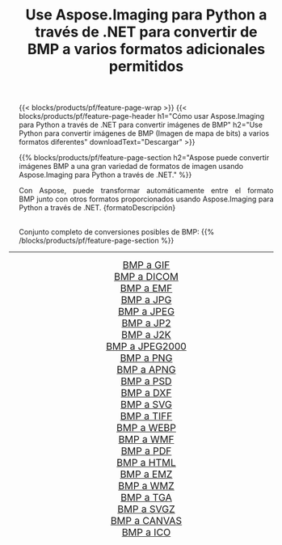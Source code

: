 ﻿---
title: Use Aspose.Imaging para Python a través de .NET para convertir de BMP a varios formatos adicionales permitidos 
weight: 3920
url: /es/python-net/conversion/from/bmp 
lang: es
langdirlevel: 2
locales: zh-hans,ja,it,ru,de,es,fr,nl,id,lt,pl,pt,vi,tr,ko,zh-hant,ar,hi,th,sv,cs,uk,he
description: Puede transformar rápidamente de BMP(Imagen de mapa de bits) a varios formatos usando Aspose.Imaging para Python a través de .NET.
---

{{< blocks/products/pf/feature-page-wrap >}}
{{< blocks/products/pf/feature-page-header h1="Cómo usar Aspose.Imaging para Python a través de .NET para convertir imágenes de BMP" h2="Use Python para convertir imágenes de BMP (Imagen de mapa de bits) a varios formatos diferentes" downloadText="Descargar" >}}


{{% blocks/products/pf/feature-page-section  h2="Aspose puede convertir imágenes BMP a una gran variedad de formatos de imagen usando Aspose.Imaging para Python a través de .NET." %}}
<p align=justify>Con Aspose, puede transformar automáticamente entre el formato BMP junto con otros formatos proporcionados usando Aspose.Imaging para Python a través de .NET. {formatoDescripción}</p>
<br/>
Conjunto completo de conversiones posibles de BMP:
{{% /blocks/products/pf/feature-page-section %}}
<div class="container-fluid productfamilypage bg-gray">
    <div class="convertypes bg-gray agp-content section">
        <div class="container">
		<hr style="margin-left:-20px;"/>
		<div class="row other-converters" style="gap: 10px;font-size: 19px;text-align:center;">
		    <div class='col-md-2 other-converter remove-lp remove-rp'><a href="/imaging/es/python-net/conversion/bmp-to-gif" style="padding:15px;">BMP a GIF</a></div><div class='col-md-2 other-converter remove-lp remove-rp'><a href="/imaging/es/python-net/conversion/bmp-to-dicom" style="padding:15px;">BMP a DICOM</a></div><div class='col-md-2 other-converter remove-lp remove-rp'><a href="/imaging/es/python-net/conversion/bmp-to-emf" style="padding:15px;">BMP a EMF</a></div><div class='col-md-2 other-converter remove-lp remove-rp'><a href="/imaging/es/python-net/conversion/bmp-to-jpg" style="padding:15px;">BMP a JPG</a></div><div class='col-md-2 other-converter remove-lp remove-rp'><a href="/imaging/es/python-net/conversion/bmp-to-jpeg" style="padding:15px;">BMP a JPEG</a></div><div class='col-md-2 other-converter remove-lp remove-rp'><a href="/imaging/es/python-net/conversion/bmp-to-jp2" style="padding:15px;">BMP a JP2</a></div><div class='col-md-2 other-converter remove-lp remove-rp'><a href="/imaging/es/python-net/conversion/bmp-to-j2k" style="padding:15px;">BMP a J2K</a></div><div class='col-md-2 other-converter remove-lp remove-rp'><a href="/imaging/es/python-net/conversion/bmp-to-jpeg2000" style="padding:15px;">BMP a JPEG2000</a></div><div class='col-md-2 other-converter remove-lp remove-rp'><a href="/imaging/es/python-net/conversion/bmp-to-png" style="padding:15px;">BMP a PNG</a></div><div class='col-md-2 other-converter remove-lp remove-rp'><a href="/imaging/es/python-net/conversion/bmp-to-apng" style="padding:15px;">BMP a APNG</a></div><div class='col-md-2 other-converter remove-lp remove-rp'><a href="/imaging/es/python-net/conversion/bmp-to-psd" style="padding:15px;">BMP a PSD</a></div><div class='col-md-2 other-converter remove-lp remove-rp'><a href="/imaging/es/python-net/conversion/bmp-to-dxf" style="padding:15px;">BMP a DXF</a></div><div class='col-md-2 other-converter remove-lp remove-rp'><a href="/imaging/es/python-net/conversion/bmp-to-svg" style="padding:15px;">BMP a SVG</a></div><div class='col-md-2 other-converter remove-lp remove-rp'><a href="/imaging/es/python-net/conversion/bmp-to-tiff" style="padding:15px;">BMP a TIFF</a></div><div class='col-md-2 other-converter remove-lp remove-rp'><a href="/imaging/es/python-net/conversion/bmp-to-webp" style="padding:15px;">BMP a WEBP</a></div><div class='col-md-2 other-converter remove-lp remove-rp'><a href="/imaging/es/python-net/conversion/bmp-to-wmf" style="padding:15px;">BMP a WMF</a></div><div class='col-md-2 other-converter remove-lp remove-rp'><a href="/imaging/es/python-net/conversion/bmp-to-pdf" style="padding:15px;">BMP a PDF</a></div><div class='col-md-2 other-converter remove-lp remove-rp'><a href="/imaging/es/python-net/conversion/bmp-to-html" style="padding:15px;">BMP a HTML</a></div><div class='col-md-2 other-converter remove-lp remove-rp'><a href="/imaging/es/python-net/conversion/bmp-to-emz" style="padding:15px;">BMP a EMZ</a></div><div class='col-md-2 other-converter remove-lp remove-rp'><a href="/imaging/es/python-net/conversion/bmp-to-wmz" style="padding:15px;">BMP a WMZ</a></div><div class='col-md-2 other-converter remove-lp remove-rp'><a href="/imaging/es/python-net/conversion/bmp-to-tga" style="padding:15px;">BMP a TGA</a></div><div class='col-md-2 other-converter remove-lp remove-rp'><a href="/imaging/es/python-net/conversion/bmp-to-svgz" style="padding:15px;">BMP a SVGZ</a></div><div class='col-md-2 other-converter remove-lp remove-rp'><a href="/imaging/es/python-net/conversion/bmp-to-canvas" style="padding:15px;">BMP a CANVAS</a></div><div class='col-md-2 other-converter remove-lp remove-rp'><a href="/imaging/es/python-net/conversion/bmp-to-ico" style="padding:15px;">BMP a ICO</a></div>
                </div>
        </div>
    </div>
</div>
<br/>

